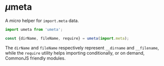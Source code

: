# <em>µ</em>meta

A _micro_ helper for `import.meta` data.

```js
import umeta from 'umeta';

const {dirName, fileName, require} = umeta(import.meta);
```

The `dirName` and `fileName` respectively represent `__dirname` and `__filename`, while the `require` utility helps importing conditionally, or on demand, CommonJS friendly modules.
